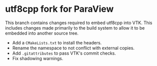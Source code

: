 # utf8cpp fork for ParaView

This branch contains changes required to embed utf8cpp into VTK. This includes
changes made primarily to the build system to allow it to be embedded into
another source tree.

  * Add a `CMakeLists.txt` to install the headers.
  * Rename the namespace to not conflict with external copies.
  * Add `.gitattributes` to pass VTK's commit checks.
  * Fix shadowing warnings.
